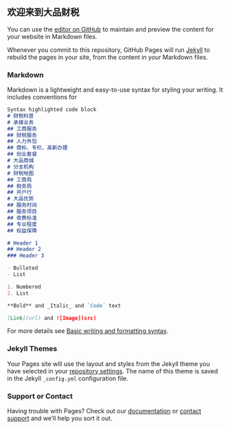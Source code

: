 ## 欢迎来到大品财税

You can use the [editor on GitHub](https://github.com/jizf163/xindapin/edit/gh-pages/index.md) to maintain and preview the content for your website in Markdown files.

Whenever you commit to this repository, GitHub Pages will run [Jekyll](https://jekyllrb.com/) to rebuild the pages in your site, from the content in your Markdown files.

### Markdown

Markdown is a lightweight and easy-to-use syntax for styling your writing. It includes conventions for

```markdown
Syntax highlighted code block
# 财税科普
# 承接业务
## 工商服务
## 财税服务
## 人力外包
## 商标、专栏、高新办理
## 创业套餐
# 大品商城
# 分支机构
# 财税地图
## 工商局
## 税务局
## 开户行
# 大品优势
## 服务时间
## 服务项目
## 收费标准
## 专业程度
## 权益保障

# Header 1
## Header 2
### Header 3

- Bulleted
- List

1. Numbered
2. List

**Bold** and _Italic_ and `Code` text

[Link](url) and ![Image](src)
```

For more details see [Basic writing and formatting syntax](https://docs.github.com/en/github/writing-on-github/getting-started-with-writing-and-formatting-on-github/basic-writing-and-formatting-syntax).

### Jekyll Themes

Your Pages site will use the layout and styles from the Jekyll theme you have selected in your [repository settings](https://github.com/jizf163/xindapin/settings/pages). The name of this theme is saved in the Jekyll `_config.yml` configuration file.

### Support or Contact

Having trouble with Pages? Check out our [documentation](https://docs.github.com/categories/github-pages-basics/) or [contact support](https://support.github.com/contact) and we’ll help you sort it out.
